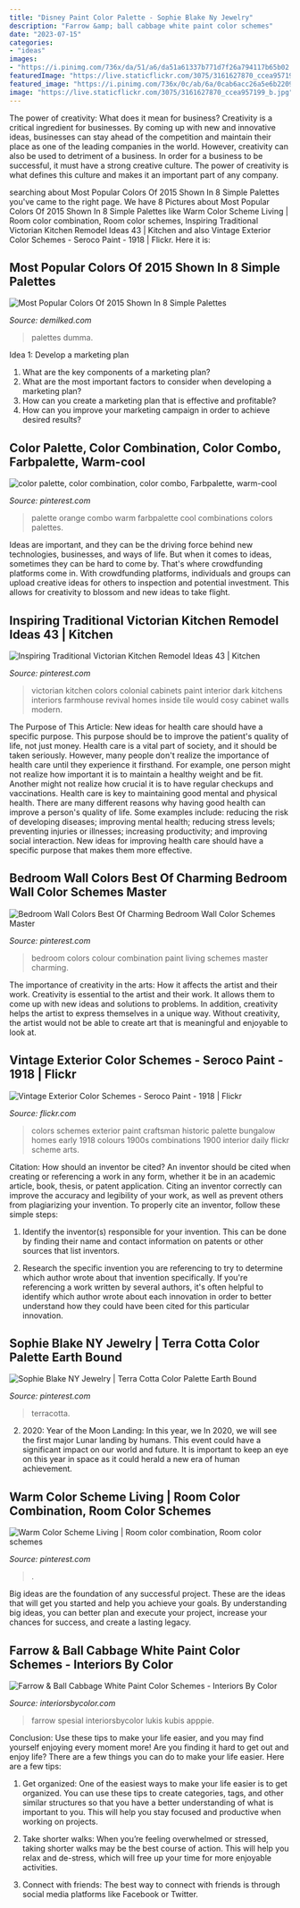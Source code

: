 ```yaml
---
title: "Disney Paint Color Palette - Sophie Blake Ny Jewelry"
description: "Farrow &amp; ball cabbage white paint color schemes"
date: "2023-07-15"
categories:
- "ideas"
images:
- "https://i.pinimg.com/736x/da/51/a6/da51a61337b771d7f26a794117b65b02.jpg"
featuredImage: "https://live.staticflickr.com/3075/3161627870_ccea957199_b.jpg"
featured_image: "https://i.pinimg.com/736x/0c/ab/6a/0cab6acc26a5e6b2209a4eb5a998c155.jpg"
image: "https://live.staticflickr.com/3075/3161627870_ccea957199_b.jpg"
---
```



The power of creativity: What does it mean for business?
Creativity is a critical ingredient for businesses. By coming up with new and innovative ideas, businesses can stay ahead of the competition and maintain their place as one of the leading companies in the world. However, creativity can also be used to detriment of a business. In order for a business to be successful, it must have a strong creative culture. The power of creativity is what defines this culture and makes it an important part of any company.

	

		
searching about Most Popular Colors Of 2015 Shown In 8 Simple Palettes you've came to the right page. We have 8 Pictures about Most Popular Colors Of 2015 Shown In 8 Simple Palettes like Warm Color Scheme Living | Room color combination, Room color schemes, Inspiring Traditional Victorian Kitchen Remodel Ideas 43 | Kitchen and also Vintage Exterior Color Schemes - Seroco Paint - 1918 | Flickr. Here it is:
		
    
## Most Popular Colors Of 2015 Shown In 8 Simple Palettes

<img loading=lazy src="https://www.demilked.com/magazine/wp-content/uploads/2016/03/most-popular-color-palettes-of-2015-dumma-branding-6.jpg" onerror="this.onerror=null;this.src='https://tse4.mm.bing.net/th?id=OIP.5R05vUvnOrQrSubT5U90lgHaHa&amp;pid=15.1';" alt="Most Popular Colors Of 2015 Shown In 8 Simple Palettes">

_Source: demilked.com_

>palettes dumma. 

	

Idea 1: Develop a marketing plan
1. What are the key components of a marketing plan? 
2. What are the most important factors to consider when developing a marketing plan? 
3. How can you create a marketing plan that is effective and profitable? 
4. How can you improve your marketing campaign in order to achieve desired results?

    
## Color Palette, Color Combination, Color Combo, Farbpalette, Warm-cool

<img loading=lazy src="https://i.pinimg.com/736x/a2/ae/6a/a2ae6a9ace78a81b2a9e42fb8fb9195b.jpg" onerror="this.onerror=null;this.src='https://tse2.mm.bing.net/th?id=OIP.3aJG-y0uVeJYZAnThgIbngHaLH&amp;pid=15.1';" alt="color palette, color combination, color combo, Farbpalette, warm-cool">

_Source: pinterest.com_

>palette orange combo warm farbpalette cool combinations colors palettes. 

	

Ideas are important, and they can be the driving force behind new technologies, businesses, and ways of life. But when it comes to ideas, sometimes they can be hard to come by. That's where crowdfunding platforms come in. With crowdfunding platforms, individuals and groups can upload creative ideas for others to inspection and potential investment. This allows for creativity to blossom and new ideas to take flight.

    
## Inspiring Traditional Victorian Kitchen Remodel Ideas 43 | Kitchen

<img loading=lazy src="https://i.pinimg.com/736x/0c/ab/6a/0cab6acc26a5e6b2209a4eb5a998c155.jpg" onerror="this.onerror=null;this.src='https://tse1.mm.bing.net/th?id=OIP.Fwj84C3WidZk4aR4S5RNbgHaLG&amp;pid=15.1';" alt="Inspiring Traditional Victorian Kitchen Remodel Ideas 43 | Kitchen">

_Source: pinterest.com_

>victorian kitchen colors colonial cabinets paint interior dark kitchens interiors farmhouse revival homes inside tile would cosy cabinet walls modern. 

	

The Purpose of This Article: New ideas for health care should have a specific purpose. This purpose should be to improve the patient's quality of life, not just money.
Health care is a vital part of society, and it should be taken seriously. However, many people don't realize the importance of health care until they experience it firsthand. For example, one person might not realize how important it is to maintain a healthy weight and be fit. Another might not realize how crucial it is to have regular checkups and vaccinations. Health care is key to maintaining good mental and physical health. There are many different reasons why having good health can improve a person's quality of life. Some examples include: reducing the risk of developing diseases; improving mental health; reducing stress levels; preventing injuries or illnesses; increasing productivity; and improving social interaction. New ideas for improving health care should have a specific purpose that makes them more effective.

    
## Bedroom Wall Colors Best Of Charming Bedroom Wall Color Schemes Master

<img loading=lazy src="https://i.pinimg.com/736x/d9/a6/6d/d9a66d4bcdcd341968b81ed373f9f885.jpg" onerror="this.onerror=null;this.src='https://tse4.mm.bing.net/th?id=OIP.H3sbL_WfHQCgupN4GBvAvQHaJ4&amp;pid=15.1';" alt="Bedroom Wall Colors Best Of Charming Bedroom Wall Color Schemes Master">

_Source: pinterest.com_

>bedroom colors colour combination paint living schemes master charming. 

	

The importance of creativity in the arts: How it affects the artist and their work.
Creativity is essential to the artist and their work. It allows them to come up with new ideas and solutions to problems. In addition, creativity helps the artist to express themselves in a unique way. Without creativity, the artist would not be able to create art that is meaningful and enjoyable to look at.

    
## Vintage Exterior Color Schemes - Seroco Paint - 1918 | Flickr

<img loading=lazy src="https://live.staticflickr.com/3075/3161627870_ccea957199_b.jpg" onerror="this.onerror=null;this.src='https://tse3.mm.bing.net/th?id=OIP.xzQywxxv9TaQufDwh5UrFgHaKE&amp;pid=15.1';" alt="Vintage Exterior Color Schemes - Seroco Paint - 1918 | Flickr">

_Source: flickr.com_

>colors schemes exterior paint craftsman historic palette bungalow homes early 1918 colours 1900s combinations 1900 interior daily flickr scheme arts. 

	

Citation: How should an inventor be cited?
An inventor should be cited when creating or referencing a work in any form, whether it be in an academic article, book, thesis, or patent application. Citing an inventor correctly can improve the accuracy and legibility of your work, as well as prevent others from plagiarizing your invention. To properly cite an inventor, follow these simple steps:
1. Identify the inventor(s) responsible for your invention. This can be done by finding their name and contact information on patents or other sources that list inventors.

2. Research the specific invention you are referencing to try to determine which author wrote about that invention specifically. If you're referencing a work written by several authors, it's often helpful to identify which author wrote about each innovation in order to better understand how they could have been cited for this particular innovation.


    
## Sophie Blake NY Jewelry | Terra Cotta Color Palette Earth Bound

<img loading=lazy src="https://i.pinimg.com/736x/da/51/a6/da51a61337b771d7f26a794117b65b02.jpg" onerror="this.onerror=null;this.src='https://tse1.mm.bing.net/th?id=OIP.cgNSaQQKj8ezQF6Pu8WUxwHaLG&amp;pid=15.1';" alt="Sophie Blake NY Jewelry | Terra Cotta Color Palette Earth Bound">

_Source: pinterest.com_

>terracotta. 

	

2) 2020: Year of the Moon Landing: In this year, we
In 2020, we will see the first major Lunar landing by humans. This event could have a significant impact on our world and future. It is important to keep an eye on this year in space as it could herald a new era of human achievement.

    
## Warm Color Scheme Living | Room Color Combination, Room Color Schemes

<img loading=lazy src="https://i.pinimg.com/736x/34/32/c6/3432c6cc84b0f42293b694f6a03865a5.jpg" onerror="this.onerror=null;this.src='https://tse4.mm.bing.net/th?id=OIP.oj98Z-HnEjx8Hrpg4thYxgHaNo&amp;pid=15.1';" alt="Warm Color Scheme Living | Room color combination, Room color schemes">

_Source: pinterest.com_

>. 

	

Big ideas are the foundation of any successful project. These are the ideas that will get you started and help you achieve your goals. By understanding big ideas, you can better plan and execute your project, increase your chances for success, and create a lasting legacy.

    
## Farrow &amp; Ball Cabbage White Paint Color Schemes - Interiors By Color

<img loading=lazy src="http://www.interiorsbycolor.com/wp-content/uploads/2018/01/Master-bedroom-paint-color-scheme-with-walls-painted-in-Farrow-Ball-Cabbage-White.jpg" onerror="this.onerror=null;this.src='https://tse3.mm.bing.net/th?id=OIP.jKROIPKV9jRq8aIhux5aaAHaHh&amp;pid=15.1';" alt="Farrow &amp; Ball Cabbage White Paint Color Schemes - Interiors By Color">

_Source: interiorsbycolor.com_

>farrow spesial interiorsbycolor lukis kubis apppie. 

	

Conclusion: Use these tips to make your life easier, and you may find yourself enjoying every moment more!
Are you finding it hard to get out and enjoy life? There are a few things you can do to make your life easier. Here are a few tips: 
1. Get organized: One of the easiest ways to make your life easier is to get organized. You can use these tips to create categories, tags, and other similar structures so that you have a better understanding of what is important to you. This will help you stay focused and productive when working on projects. 

2. Take shorter walks: When you’re feeling overwhelmed or stressed, taking shorter walks may be the best course of action. This will help you relax and de-stress, which will free up your time for more enjoyable activities. 

3. Connect with friends: The best way to connect with friends is through social media platforms like Facebook or Twitter.

